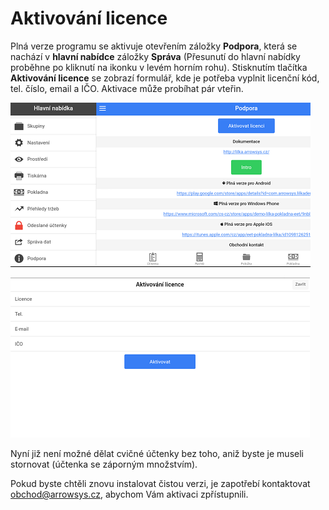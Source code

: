 
# Aktivování licence

Plná verze programu se aktivuje otevřením záložky **Podpora**, která se nachází v **hlavní nabídce** záložky **Správa** (Přesunutí do hlavní nabídky proběhne po kliknutí na ikonku v levém horním rohu). Stisknutím tlačítka **Aktivování licence** se zobrazí formulář, kde je potřeba vyplnit licenční kód, tel. číslo, email a IČO. Aktivace může probíhat pár vteřin.

![](img/license1.png)

![](img/license2.png)

Nyní již není možné dělat cvičné účtenky bez toho, aniž byste je museli stornovat (účtenka se záporným množstvím).

Pokud byste chtěli znovu instalovat čistou verzi, je zapotřebí kontaktovat obchod@arrowsys.cz, abychom Vám aktivaci zpřístupnili.
